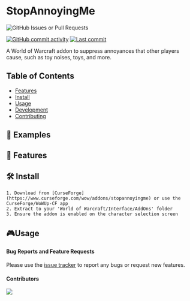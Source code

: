 # StopAnnoyingMe
<img alt="GitHub Issues or Pull Requests" src="https://img.shields.io/github/issues/nickstuer/stopannoyingme">

[![GitHub commit activity](https://img.shields.io/github/commit-activity/m/nickstuer/stopannoyingme)](https://github.com/nickstuer/stopannoyingme/commits/master) [![Last commit](https://img.shields.io/github/last-commit/nickstuer/FriendAlerts)](https://github.com/nickstuer/stopannoyingme)

A World of Warcraft addon to suppress annoyances that other players cause, such as toy noises, toys, and more.

## Table of Contents

- [Features](https://github.com/nickstuer/stopannoyingme?tab=readme-ov-file#-features)
- [Install](https://github.com/nickstuer/stopannoyingme?tab=readme-ov-file#-install)
- [Usage](https://github.com/nickstuer/stopannoyingme?tab=readme-ov-file#-usage)
- [Development](https://github.com/nickstuer/stopannoyingme?tab=readme-ov-file#-development)
- [Contributing](https://github.com/nickstuer/stopannoyingme?tab=readme-ov-file#-contributing)

## 📌 Examples


## 📖 Features




## 🛠 Install
```
1. Download from [CurseForge](https://www.curseforge.com/wow/addons/stopannoyingme) or use the CurseForge/WoWUp-CF app
2. Extract to your 'World of Warcraft/Interface/AddOns' folder
3. Ensure the addon is enabled on the character selection screen
```

## 🎮Usage


#### Bug Reports and Feature Requests
Please use the [issue tracker](https://github.com/nickstuer/stopannoyingme/issues) to report any bugs or request new features.

#### Contributors

<a href = "https://github.com/nickstuer/stopannoyingme/graphs/contributors">
  <img src = "https://contrib.rocks/image?repo=nickstuer/fstopannoyingme"/>
</a>
